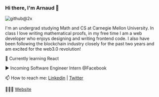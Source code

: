 ### Hi there, I'm Arnaud 👋

![github@2x](https://user-images.githubusercontent.com/41976260/104308674-0b3ccf80-549f-11eb-8a04-653f5facedfd.png)

I'm an undergrad studying Math and CS at Carnegie Mellon University. In class I love writing mathematical proofs, in my free time I am a web developer who enjoys designing and writing frontend code. I also have been following the blockchain industry closely for the past two years and am excited for the web3.0 revolution! 

🌱 Currently learning React 

▶️ Incoming Software Engineer Intern @Facebook

📫 How to reach me: [Linkedin](https://www.linkedin.com/in/aavondet/) | [Twitter](https://twitter.com/aavondet_)


🧑🏻‍💻 [Website](https://www.andrew.cmu.edu/user/aavondet/)
